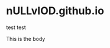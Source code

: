 # nULLvIOD.github.io
test test
<head> 
  <title>this is a header</title>  
</head>

<body>This is the body</body>
